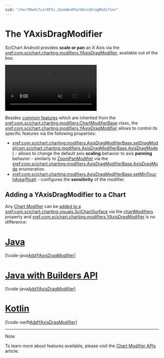 ```yaml
---
uid: "chartModifierAPIs.ZoomAndPanYAxisDragModifier"
---
```


# The YAxisDragModifier
SciChart Android provides **scale or pan** an X Axis via the <xref:com.scichart.charting.modifiers.YAxisDragModifier>, available out of the box.

<video autoplay loop muted playsinline src="../images/y-axis-drag-modifier.mp4"></video>

Besides [common features](xref:chartModifierAPIs.ChartModifierAPIs#common-chart-modifier-features) which are inherited from the <xref:com.scichart.charting.modifiers.ChartModifierBase> class, the <xref:com.scichart.charting.modifiers.YAxisDragModifier> allows to control its specific features via the following properties:
- <xref:com.scichart.charting.modifiers.AxisDragModifierBase.setDragMode(com.scichart.charting.modifiers.AxisDragModifierBase.AxisDragMode)> - allows to change the default axis **scaling** behavior to axis **panning** behavior - similarly to [ZoomPanModifier](xref:chartModifierAPIs.ZoomAndPanZoomPanModifier) via the <xref:com.scichart.charting.modifiers.AxisDragModifierBase.AxisDragMode> enumeration.
- <xref:com.scichart.charting.modifiers.AxisDragModifierBase.setMinTouchArea(float)> - configures the **sensitivity** of the modifier.

## Adding a YAxisDragModifier to a Chart
Any [Chart Modifier](xref:chartModifierAPIs.ChartModifierAPIs) can be [added to a <xref:com.scichart.charting.visuals.SciChartSurface>](xref:chartModifierAPIs.ChartModifierAPIs#adding-a-chart-modifier) via the [chartModifiers](xref:com.scichart.charting.visuals.ISciChartSurface.getChartModifiers()) property and <xref:com.scichart.charting.modifiers.YAxisDragModifier> is no difference:

# [Java](#tab/java)
[!code-java[AddYAxisDragModifier](../../../../samples/sandbox/app/src/main/java/com/scichart/docsandbox/examples/java/chartModifier2D/ZoomAndPanYAxisDragModifier.java#AddYAxisDragModifier)]
# [Java with Builders API](#tab/javaBuilder)
[!code-java[AddYAxisDragModifier](../../../../samples/sandbox/app/src/main/java/com/scichart/docsandbox/examples/javaBuilder/chartModifier2D/ZoomAndPanYAxisDragModifier.java#AddYAxisDragModifier)]
# [Kotlin](#tab/kotlin)
[!code-swift[AddYAxisDragModifier](../../../../samples/sandbox/app/src/main/java/com/scichart/docsandbox/examples/kotlin/chartModifier2D/ZoomAndPanYAxisDragModifier.kt#AddYAxisDragModifier)]
***

> [!NOTE]
> To learn more about features available, please visit the [Chart Modifier APIs](xref:chartModifierAPIs.ChartModifierAPIs#common-chart-modifier-features) article.
